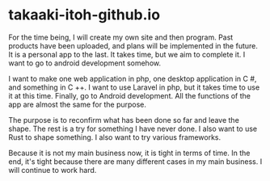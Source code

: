 # takaaki-itoh-github.io
For the time being, I will create my own site and then program.
Past products have been uploaded, and plans will be implemented in the future. It is a personal app to the last. It takes time, but we aim to complete it.
I want to go to android development somehow.

I want to make one web application in php, one desktop application in C #, and something in C ++.
I want to use Laravel in php, but it takes time to use it at this time.
Finally, go to Android development.
All the functions of the app are almost the same for the purpose.

The purpose is to reconfirm what has been done so far and leave the shape.
The rest is a try for something I have never done.
I also want to use Rust to shape something. I also want to try various frameworks.

Because it is not my main business now, it is tight in terms of time. In the end, it's tight because there are many different cases in my main business. I will continue to work hard.


